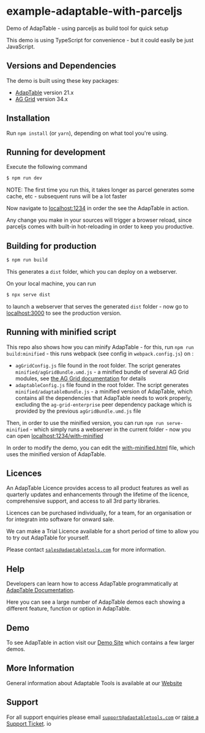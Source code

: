# example-adaptable-with-parceljs

Demo of AdapTable - using parceljs as build tool for quick setup

This demo is using TypeScript for convenience - but it could easily be just JavaScript.

## Versions and Dependencies

The demo is built using these key packages:

- [AdapTable](https://docs.adaptabletools.com/) version 21.x
- [AG Grid](https://www.ag-grid.com) version 34.x

## Installation

Run `npm install` (or `yarn`), depending on what tool you're using.

## Running for development

Execute the following command

```sh
$ npm run dev
```

NOTE: The first time you run this, it takes longer as parcel generates some cache, etc - subsequent runs will be a lot faster

Now navigate to [localhost:1234](http://localhost:1234) in order the see the AdapTable in action.

Any change you make in your sources will trigger a browser reload, since parceljs comes with built-in hot-reloading in order to keep you productive.

## Building for production

```sh
$ npm run build
```

This generates a `dist` folder, which you can deploy on a webserver.

On your local machine, you can run

```sh
$ npx serve dist
```

to launch a webserver that serves the generated `dist` folder - now go to [localhost:3000](http://localhost:3000) to see the production version.

## Running with minified script

This repo also shows how you can minify AdapTable - for this, run `npm run build:minified` - this runs webpack (see config in `webpack.config.js`) on :
 - `agGridConfig.js` file found in the root folder. The script generates `minified/agGridBundle.umd.js` - a minified bundle of several AG Grid modules, see [the AG Grid documentation](https://www.ag-grid.com/javascript-data-grid/modules-building/) for details
 - `adaptableConfig.js` file found in the root folder. The script generates `minified/adaptableBundle.js` - a minified version of AdapTable, which contains all the dependencies that AdapTable needs to work properly, excluding the `ag-grid-enterprise` peer dependency package which is provided by the previous `agGridBundle.umd.js` file

Then, in order to use the minified version, you can run `npm run serve-minified` - which simply runs a webserver in the current folder - now you can open [localhost:1234/with-minified](http://localhost:1234/with-minified.html)

In order to modify the demo, you can edit the [with-minified.html](./with-minified.html) file, which uses the minified version of AdapTable.

## Licences

An AdapTable Licence provides access to all product features as well as quarterly updates and enhancements through the lifetime of the licence, comprehensive support, and access to all 3rd party libraries.

Licences can be purchased individually, for a team, for an organisation or for integratn into software for onward sale.

We can make a Trial Licence available for a short period of time to allow you to try out AdapTable for yourself.

Please contact [`sales@adaptabletools.com`](mailto:sales@adaptabletools.com) for more information.

## Help

Developers can learn how to access AdapTable programmatically at [AdapTable Documentation](https://docs.adaptabletools.com).  

Here you can see a large number of AdapTable demos each showing a different feature, function or option in AdapTable.

## Demo

To see AdapTable in action visit our [Demo Site](https://www.adaptabletools.com/demos) which contains a few larger demos.

## More Information

General information about Adaptable Tools is available at our [Website](http://www.adaptabletools.com) 
 
## Support

For all support enquiries please email [`support@adaptabletools.com`](mailto:support@adaptabletools.com) or [raise a Support Ticket](https://adaptabletools.zendesk.com/hc/en-us/requests/new).
io